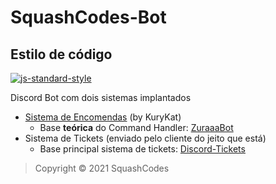 # SquashCodes-Bot

## Estilo de código

[![js-standard-style](https://cdn.rawgit.com/standard/standard/master/badge.svg)](http://standardjs.com)

Discord Bot com dois sistemas implantados

* [Sistema de Encomendas](./encomendas/) (by KuryKat)
  * Base **teórica** do Command Handler: [ZuraaaBot](https://github.com/zuraaa-projects/ZuraaaBot/)
* Sistema de Tickets (enviado pelo cliente do jeito que está)
  * Base principal sistema de tickets: [Discord-Tickets](https://github.com/discord-tickets/bot)

> Copyright © 2021 SquashCodes
